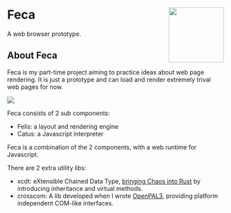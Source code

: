 # Feca <img src="https://user-images.githubusercontent.com/1056013/182203532-f220cabf-51ae-4f4a-b902-e7a5a83cf37f.png" style="width: 128px;margin: 0 auto" align=right />

A web browser prototype.

## About Feca

Feca is my part-time project aiming to practice ideas about web page rendering. It is just a prototype and can load and render extremely trival web pages for now.

![](https://user-images.githubusercontent.com/1056013/182201620-919594c7-d8a6-48f5-87ff-f2a8fe62bc5b.png)

Feca consists of 2 sub components:

- Felis: a layout and rendering engine
- Catus: a Javascript interpreter

Feca is a combination of the 2 components, with a web runtime for Javascript.

There are 2 extra utility libs:

- xcdt: eXtensible Chained Data Type, [bringing Chaos into Rust](xcdt/README.md) by introducing inheritance and virtual methods.
- crosscom: A lib developed when I wrote [OpenPAL3](https://github.com/dontpanic92/OpenPAL3), providing platform independent COM-like interfaces.
